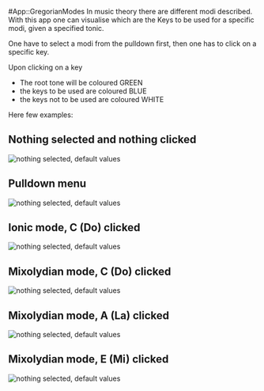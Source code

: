 #App::GregorianModes
In music theory there are different modi described. With this app one can visualise which are the Keys to be used for a specific modi, given a specified tonic.

One have to select a modi from the pulldown first, then one has to click on a specific key.

Upon clicking on a key
- The root tone will be coloured GREEN
- the keys to be used are coloured BLUE
- the keys not to be used are coloured WHITE


Here few examples:

## Nothing selected and nothing clicked
![nothing selected, default values](https://lucatoldo.de/pineconductor/img/Gregorian-default.jpeg)

## Pulldown menu
![nothing selected, default values](https://lucatoldo.de/pineconductor/img/Gregorian-menu.jpeg)

## Ionic mode, C (Do) clicked
![nothing selected, default values](https://lucatoldo.de/pineconductor/img/Gregorian-Ionic-C.jpeg)

## Mixolydian mode, C (Do) clicked
![nothing selected, default values](https://lucatoldo.de/pineconductor/img/Gregorian-Mixolydian-C.jpeg)

## Mixolydian mode, A (La) clicked
![nothing selected, default values](https://lucatoldo.de/pineconductor/img/GregorianMixolidian-A.jpeg)

## Mixolydian mode, E (Mi) clicked
![nothing selected, default values](https://lucatoldo.de/pineconductor/img/GregorianMixolidian-E.jpeg)
